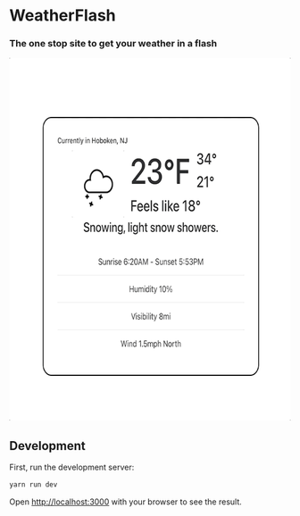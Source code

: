 # WeatherFlash
### The one stop site to get your weather in a flash 

<p align="center">
  <img width="650" height="650" src="docs/demo.gif">
</p>

## Development
First, run the development server:
```bash
yarn run dev
```
Open [http://localhost:3000](http://localhost:3000) with your browser to see the result.

